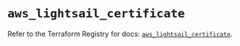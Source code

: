 # `aws_lightsail_certificate`

Refer to the Terraform Registry for docs: [`aws_lightsail_certificate`](https://registry.terraform.io/providers/hashicorp/aws/6.8.0/docs/resources/lightsail_certificate).
